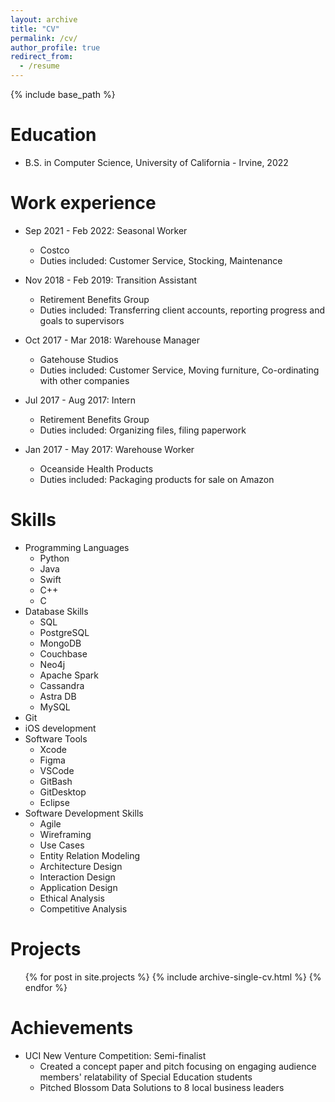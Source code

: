 ```yaml
---
layout: archive
title: "CV"
permalink: /cv/
author_profile: true
redirect_from:
  - /resume
---
```


{% include base_path %}

Education
======
* B.S. in Computer Science, University of California - Irvine, 2022

Work experience
======
* Sep 2021 - Feb 2022: Seasonal Worker
  * Costco
  * Duties included: Customer Service, Stocking, Maintenance

* Nov 2018 - Feb 2019: Transition Assistant
  * Retirement Benefits Group
  * Duties included: Transferring client accounts, reporting progress and goals to supervisors
  
* Oct 2017 - Mar 2018: Warehouse Manager
  * Gatehouse Studios
  * Duties included: Customer Service, Moving furniture, Co-ordinating with other companies

* Jul 2017 - Aug 2017: Intern
  * Retirement Benefits Group
  * Duties included: Organizing files, filing paperwork

* Jan 2017 - May 2017: Warehouse Worker
  * Oceanside Health Products
  * Duties included: Packaging products for sale on Amazon

Skills
======
* Programming Languages
  * Python
  * Java
  * Swift
  * C++
  * C
* Database Skills
  * SQL
  * PostgreSQL
  * MongoDB
  * Couchbase
  * Neo4j
  * Apache Spark
  * Cassandra
  * Astra DB
  * MySQL
* Git
* iOS development
* Software Tools
  * Xcode
  * Figma
  * VSCode
  * GitBash
  * GitDesktop
  * Eclipse
* Software Development Skills
  * Agile
  * Wireframing
  * Use Cases
  * Entity Relation Modeling
  * Architecture Design
  * Interaction Design
  * Application Design
  * Ethical Analysis
  * Competitive Analysis

Projects
======
  <ul>{% for post in site.projects %}
    {% include archive-single-cv.html %}
  {% endfor %}</ul>
  
Achievements
======
* UCI New Venture Competition: Semi-finalist
  * Created a concept paper and pitch focusing on engaging audience members' relatability of Special Education students
  * Pitched Blossom Data Solutions to 8 local business leaders
